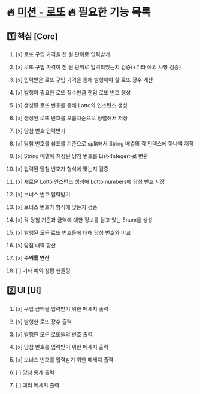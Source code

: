 # 🔥 [미션 - 로또](https://marked-duck-24a.notion.site/708fa2393f754d54b3facf5e31250367?v=be9a3af220774af1bb1453616c0330b9) 🔥 필요한 기능 목록 

## 1️⃣ 핵심 [Core]
1. [x] 로또 구입 가격을 천 원 단위로 입력받기
2. [x] 로또 구입 가격이 천 원 단위로 입력되었는지 검증(+기타 예외 사항 검증)


1. [x] 입력받은 로또 구입 가격을 통해 발행해야 할 로또 장수 계산
2. [x] 발행이 필요한 로또 장수만큼 랜덤 로또 번호 생성
3. [x] 생성된 로또 번호를 통해 Lotto의 인스턴스 생성
4. [x] 생성된 로또 번호를 오름차순으로 정렬해서 저장


1. [x] 당첨 번호 입력받기
2. [x] 당첨 번호를 쉼표를 기준으로 split해서 String 배열의 각 인덱스에 하나씩 저장
3. [x] String 배열에 저장된 당첨 번호를 List\<Integer\>로 변환
4. [x] 입력된 당첨 번호가 형식에 맞는지 검증
5. [x] 새로운 Lotto 인스턴스 생성해 Lotto.numbers에 당첨 번호 저장


1. [x] 보너스 번호 입력받기
2. [x] 보너스 번호가 형식에 맞는지 검증


1. [x] 각 당첨 기준과 금액에 대한 정보를 담고 있는 Enum을 생성
2. [x] 발행된 모든 로또 번호들에 대해 당첨 번호와 비교
3. [x] 당첨 내역 합산


1. [x] **수익률 연산**


1. [ ] 기타 예외 상황 핸들링


## 2️⃣ UI [UI]
1. [x] 구입 금액을 입력받기 위한 메세지 출력
2. [x] 발행한 로또 장수 출력
3. [x] 발행한 모든 로또들의 번호 출력


1. [x] 당첨 번호를 입력받기 위한 메세지 출력
2. [x] 보너스 번호를 입력받기 위한 메세지 출력


1. [ ] 당첨 통계 출력


2. [ ] 에러 메세지 출력